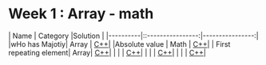 # Week  1 : Array - math


|    Name  |  Category         |Solution        |
|----------|::----------------:|----------------:|
|wHo has Majotiy| Array | [C++](c++/who-has-majority.cpp)|
|Absolute value | Math | [C++](c++/absolute-value.cpp)|
| First repeating element| Array| [C++](c++/first-repeating-element.cpp)|
|  | | [C++](c++/.cpp)|
|  | | [C++](c++/.cpp)|
|  | | [C++](c++/.cpp)|